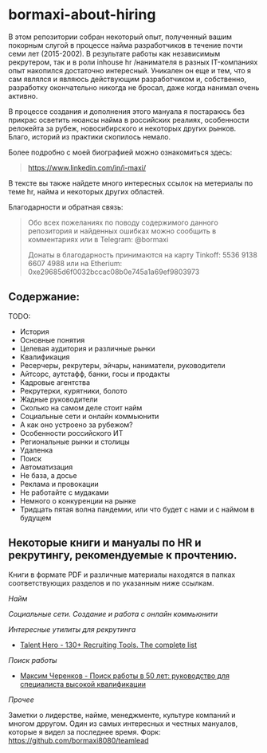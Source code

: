 # bormaxi-about-hiring

В этом репозитории собран некоторый опыт, полученный вашим покорным слугой в процессе найма разработчиков в течение почти семи лет (2015-2002). В результате работы как независимым рекрутером, так и в роли inhouse hr /нанимателя в разных IT-компаниях опыт накопился достаточно интересный. Уникален он еще и тем, что я сам являлся и являюсь действующим разработчиком и, собственно, разработку окончательно никогда не бросал, даже когда нанимал очень активно.

В процессе создания и дополнения этого мануала я постараюсь без прикрас осветить нюансы найма в российских реалиях, особенности релокейта за рубеж, новосибирского и некоторых других рынков. Благо, историй из практики скопилось немало.

Более подробно с моей биографией можно ознакомиться здесь:

> https://www.linkedin.com/in/i-maxi/

В тексте вы также найдете много интересных ссылок на метериалы по теме hr, найма и некоторых других областей.

Благодарности и обратная связь:

> Обо всех пожеланиях по поводу содержимого данного репозитория и найденных ошибках можно сообщить в комментариях или в Telegram: @bormaxi
>
> Донаты в благодарность принимаются на карту Tinkoff: 5536 9138 6607 4988
или на Etherium: 0xe29685d6f0032bccac08b0e745a1a69ef9803973

## Содержание:

TODO:
- История
- Основные понятия
- Целевая аудитория и различные рынки
- Квалификация
- Ресерчеры, рекрутеры, эйчары, наниматели, руководители
- Айтсорс, аутстафф, банки, госы и продакты
- Кадровые агентства
- Рекрутерки, курятники, болото
- Жадные руководители
- Сколько на самом деле стоит найм
- Социальные сети и онлайн коммьюнити
- А как оно устроено за рубежом?
- Особенности российского ИТ
- Региональные рынки и столицы
- Удаленка
- Поиск
- Автоматизация
- Не база, а досье
- Реклама и провокации
- Не работайте с мудаками
- Немного о конкуренции на рынке
- Тридцать пятая волна пандемии, или что будет с нами и с наймом в будущем



## Некоторые книги и мануалы по HR и рекрутингу, рекомендуемые к прочтению.

Книги в формате PDF и различные материалы находятся в папках соответствующих разделов и по указанным ниже ссылкам.

*Найм*

*Социальные сети. Создание и работа с онлайн коммьюнити*

*Интересные утилиты для рекрутинга*

- [Talent Hero - 130+ Recruiting Tools. The complete list](/RecruitingTools/Tools-for-Recruiters-v2.pdf)

*Поиск работы*

- [Максим Черенков - Поиск работы в 50 лет: руководство для специалиста высокой квалификации](/JobSearch/Cherenkov_Job_After_50_Overqualified.pdf)

*Прочее*

Заметки о лидерстве, найме, менеджменте, культуре компаний и многом дрругом. Один из самых интересных и честных мануалов, которые я видел за последнее время.
Форк: https://github.com/bormaxi8080/teamlead
